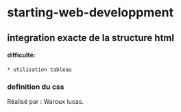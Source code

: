 # starting-web-developpment
## integration exacte de la structure html
#### difficulté: 
    * utilisation tableau 
### definition du css
Réalisé par : Waroux lucas.
